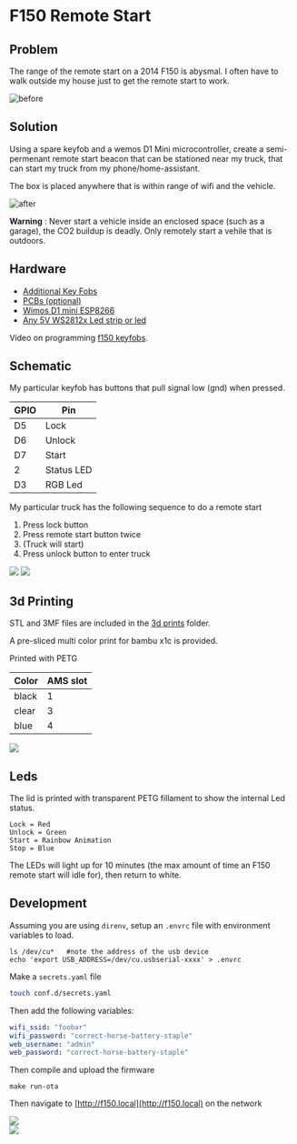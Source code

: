 # F150 Remote Start

## Problem

The range of the remote start on a 2014 F150 is abysmal. I often have to walk outside my house just to get the remote start to work. 

![before](docs/before-diagram.png)

## Solution

Using a spare keyfob and a wemos D1 Mini microcontroller, create a semi-permenant remote start beacon that can be stationed near my truck, that can start my truck from my phone/home-assistant. 

The box is placed anywhere that is within range of wifi and the vehicle. 



![after](docs/after-diagram.png)


**Warning** : Never start a vehicle inside an enclosed space (such as a garage), the CO2 buildup is deadly. Only remotely start a vehile that is outdoors. 


## Hardware

- [Additional Key Fobs](https://www.amazon.com/gp/product/B06XS3351F/ref=ewc_pr_img_2?smid=A5K9LFXZIQJ2T&th=1)
- [PCBs (optional)](https://www.amazon.com/ELEGOO-Prototype-Soldering-Compatible-Arduino/dp/B072Z7Y19F/ref=sr_1_1?crid=2MVKI8RNQ46D1&keywords=pcb&qid=1706154816&sprefix=pc%2Caps%2C190&sr=8-1)
- [Wimos D1 mini ESP8266](https://www.amazon.com/Aceirmc-ESP8266-Internet-Development-Compatible/dp/B07V84VWSM/ref=sr_1_3?crid=2LTTXJFAVP1XG&keywords=wemos+d1+mini&qid=1706154840&sprefix=wemos+d1+mini%2Caps%2C132&sr=8-3)
- [Any 5V WS2812x Led strip or led](https://www.amazon.com/ALITOVE-100pcs-WS2812B-Addressable-Arduino/dp/B01D1FFVOA/ref=sr_1_9?crid=PUPYNE639ZOX&keywords=addressable+led&qid=1706237299&sprefix=addressable+le%2Caps%2C212&sr=8-9)

Video on programming [f150 keyfobs](https://www.youtube.com/watch?v=c2BaSCcAnhg).


## Schematic

My particular keyfob has buttons that pull signal low (gnd) when pressed.

|GPIO| Pin|
| --- | --- |
| D5 | Lock |
| D6 | Unlock |
| D7 | Start |
| 2 | Status LED | 
| D3 | RGB Led | 


My particular truck has the following sequence to do a remote start
1. Press lock button 
2. Press remote start button twice
3. (Truck will start)
4. Press unlock button to enter truck

![](./docs/IMG_0386.jpeg)
![](./docs/IMG_0388.jpg)

## 3d Printing

STL and 3MF files are included in the [3d prints](./3d%20prints/) folder. 

A pre-sliced multi color print for bambu x1c is provided. 

Printed with PETG

| Color | AMS slot | 
|--- | --- | 
| black | 1 |
| clear | 3 |
| blue | 4 | 

![](./docs/Lid-F150-bambu.png)

## Leds

The lid is printed with transparent PETG fillament to show the internal Led status. 

```
Lock = Red
Unlock = Green
Start = Rainbow Animation
Stop = Blue
```

The LEDs will light up for 10 minutes (the max amount of time an F150 remote start will idle for), then return to white. 


## Development

Assuming you are using `direnv`, setup an `.envrc` file with environment variables to load. 

```
ls /dev/cu*   #note the address of the usb device
echo 'export USB_ADDRESS=/dev/cu.usbserial-xxxx' > .envrc
```

Make a `secrets.yaml` file

```bash
touch conf.d/secrets.yaml
```

Then add the following variables:
```yaml
wifi_ssid: "foobar"
wifi_password: "correct-horse-battery-staple"
web_username: "admin"
web_password: "correct-horse-battery-staple"
```

Then compile and upload the firmware

`make run-ota`

Then navigate to [http://f150.local](http://f150.local) on the network


![](./docs/auth.png)  
![](./docs/screenshot.png)